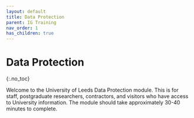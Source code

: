 ```yaml
---
layout: default
title: Data Protection
parent: IG Training
nav_order: 1
has_children: true
---
```

# Data Protection

{:.no_toc}

Welcome to the University of Leeds Data Protection module. This is for staff, postgraduate researchers, contractors, and visitors who have access to University information. The module should take approximately 30-40 minutes to complete.
